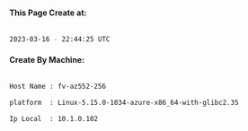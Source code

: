 
   
#### This Page Create at:

```bash

2023-03-16 - 22:44:25 UTC

```

#### Create By Machine:

```bash

Host Name : fv-az552-256

platform  : Linux-5.15.0-1034-azure-x86_64-with-glibc2.35

Ip Local  : 10.1.0.102

```

